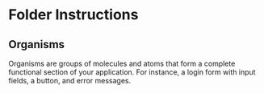 # Folder Instructions

## Organisms

Organisms are groups of molecules and atoms that form a complete functional section of your application. For instance, a login form with input fields, a button, and error messages.
